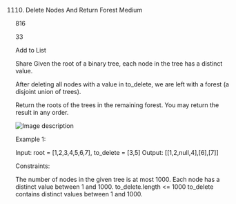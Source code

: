 1110. Delete Nodes And Return Forest
Medium

816

33

Add to List

Share
Given the root of a binary tree, each node in the tree has a distinct value.

After deleting all nodes with a value in to_delete, we are left with a forest (a disjoint union of trees).

Return the roots of the trees in the remaining forest.  You may return the result in any order.

 
![Image description](./graph.png)


Example 1:



Input: root = [1,2,3,4,5,6,7], to_delete = [3,5]
Output: [[1,2,null,4],[6],[7]]
 

Constraints:

The number of nodes in the given tree is at most 1000.
Each node has a distinct value between 1 and 1000.
to_delete.length <= 1000
to_delete contains distinct values between 1 and 1000.